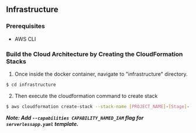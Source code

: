 ## Infrastructure

### Prerequisites

- AWS CLI

### Build the Cloud Architecture by Creating the CloudFormation Stacks

1. Once inside the docker container, navigate to "infrastructure" directory.

```bash
$ cd infrastructure
```

2. Then execute the cloudformation command to create stack

```bash
$ aws cloudformation create-stack --stack-name [PROJECT_NAME]-[Stage]-[TEMPLATE_NAME] --template-body file://cf_templates/[TEMPLATE_NAME].yaml --parameters ParameterKey=ProjectName,ParameterValue=[PROJECT_NAME] ParameterKey=Stage,ParameterValue=[Stage] --profile [aws_profile]
```

**_Note: Add `--capabilities CAPABILITY_NAMED_IAM` flag for `serverlessapp.yaml` template._**
